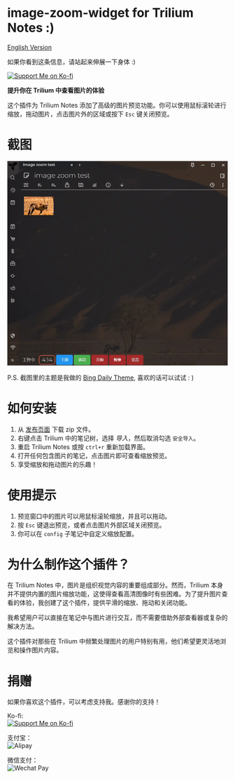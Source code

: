 # image-zoom-widget for Trilium Notes :)

[English Version](README.md)

如果你看到这条信息，请站起来伸展一下身体 :)

[![Support Me on Ko-fi](https://ko-fi.com/img/githubbutton_sm.svg)](https://ko-fi.com/nriver)

**提升你在 Trilium 中查看图片的体验**

这个插件为 Trilium Notes 添加了高级的图片预览功能。你可以使用鼠标滚轮进行缩放，拖动图片，点击图片外的区域或按下 `Esc` 键关闭预览。

# 截图

![image zoom](docs/image-zoom.webp)

P.S. 截图里的主题是我做的 [Bing Daily Theme](https://github.com/Nriver/bing-daily-theme), 喜欢的话可以试试 : )

# 如何安装

1. 从 [发布页面](https://github.com/Nriver/image-zoom-widget/releases) 下载 zip 文件。
2. 右键点击 Trilium 中的笔记树，选择 *导入*，然后取消勾选 `安全导入`。
3. 重启 Trilium Notes 或按 `ctrl+r` 重新加载界面。
4. 打开任何包含图片的笔记，点击图片即可查看缩放预览。
5. 享受缩放和拖动图片的乐趣！

# 使用提示

1. 预览窗口中的图片可以用鼠标滚轮缩放，并且可以拖动。
2. 按 `Esc` 键退出预览，或者点击图片外部区域关闭预览。
3. 你可以在 `config` 子笔记中自定义缩放配置。

# 为什么制作这个插件？

在 Trilium Notes 中，图片是组织视觉内容的重要组成部分。然而，Trilium 本身并不提供内置的图片缩放功能，这使得查看高清图像时有些困难。为了提升图片查看的体验，我创建了这个插件，提供平滑的缩放、拖动和关闭功能。

我希望用户可以直接在笔记中与图片进行交互，而不需要借助外部查看器或复杂的解决方法。

这个插件对那些在 Trilium 中频繁处理图片的用户特别有用，他们希望更灵活地浏览和操作图片内容。

# 捐赠

如果你喜欢这个插件，可以考虑支持我。感谢你的支持！

Ko-fi:  
[![Support Me on Ko-fi](https://ko-fi.com/img/githubbutton_sm.svg)](https://ko-fi.com/nriver)

支付宝：  
![Alipay](https://github.com/Nriver/trilium-translation/raw/main/docs/alipay.png)

微信支付：  
![Wechat Pay](https://github.com/Nriver/trilium-translation/raw/main/docs/wechat_pay.png)
